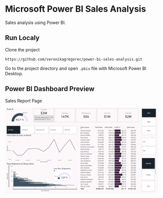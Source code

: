 # Microsoft Power BI Sales Analysis

Sales analysis using Power BI.

## Run Localy

Clone the project

```
https://github.com/veronikagregorec/power-bi-sales-analysis.git
```
Go to the project directory and open ```.pbix``` file with Microsoft Power BI Desktop.

## Power BI Dashboard Preview

Sales Report Page

![](Screenshot/front.png)
